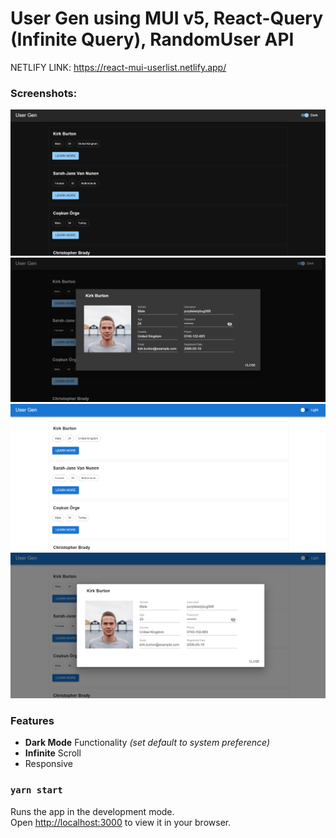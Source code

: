 # User Gen using MUI v5, React-Query (Infinite Query), RandomUser API

NETLIFY LINK: https://react-mui-userlist.netlify.app/

### Screenshots:

![img.png](screenshots/img.png)
![img_1.png](screenshots/img_1.png)
![img_2.png](screenshots/img_2.png)
![img_3.png](screenshots/img_3.png)

### Features

- **Dark Mode** Functionality _(set default to system preference)_
- **Infinite** Scroll
- Responsive

### `yarn start`

Runs the app in the development mode.\
Open [http://localhost:3000](http://localhost:3000) to view it in your browser.
